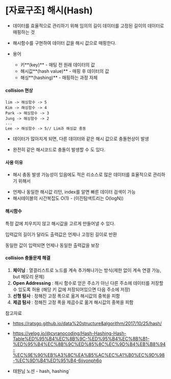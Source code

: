 # [자료구조] 해시(Hash)



* 데이터를 효율적으로 관리하기 위해 임의의 길이 데이터를 고정된 길이의 데이터로 매핑하는 것
* 해시함수를 구현하여 데이터 값을 해시 값으로 매핑한다.

* 용어
  * 키**(key)** - 매팅 전 원래 데이터의 값
  * 해시값**(hash value)** - 매핑 후 데이터의 값
  * 해싱**(hashing)** - 매핑하는 과정 자체



#### collision 현상

```
lim -> 해싱함수 -> 5
Kim -> 해싱함수 -> 4
Park -> 해싱함수 -> 3
Jung -> 해싱함수 -> 2
...
Lee -> 해싱함수 -> 5// Lim과 해싱값 충동
```

* 데이터가 많아지게 되면, 다른 데이터와 같은 해시 값으로 충돌현상이 발생

* 완전히 같은 해시코드로 충돌이 발생할 수 도 있다.



#### 사용 이유

* 해시 충동 발생 가능성이 있음에도 적은 리소스로 많은 데이터를 효율적으로 관리하기 위해서

- 언제나 동일한 해시값 리턴, index를 알면 빠른 데이터 검색이 가능
- 해시테이블의 시간복잡도 O(1) - (이진탐색트리는 O(logN))



#### 해시함수

특정 값에 치우치지 않고 해시값을 고르게 만들어낼 수 있다.

입력값의 길이가 달라도 출력값은 언제나 고정된 길이로 반환

동일한 값이 입력되면 언제나 동일한 출력값을 보장





#### collision 충돌문제 해결

1. **체이닝** : 열결리스트로 노드를 계속 추가해나가는 방식(제한 없이 계속 연결 가능, but 메모리 문제)
2. **Open Addressing** :  해시 함수로 얻은 주소가 아닌 다른 주소에 데이터를 저장할 수 있도록 허용 (해당 키 값에 저장되어있으면 다음 주소에 저장)
3. **선형 탐사** : 정해진 고정 폭으로 옮겨 해시값의 중복을 피함
4. **제곱 탐사** : 정해진 고정 폭을 제곱수로 옮겨 해시값의 중복을 피함



참고자료

* https://ratsgo.github.io/data%20structure&algorithm/2017/10/25/hash/

* https://velog.io/@cyranocoding/Hash-Hashing-Hash-Table%ED%95%B4%EC%8B%9C-%ED%95%B4%EC%8B%B1-%ED%95%B4%EC%8B%9C%ED%85%8C%EC%9D%B4%EB%B8%94-%EC%9E%90%EB%A3%8C%EA%B5%AC%EC%A1%B0%EC%9D%98-%EC%9D%B4%ED%95%B4-6ijyonph6o
* 태원님 노션 - hash, hashing`